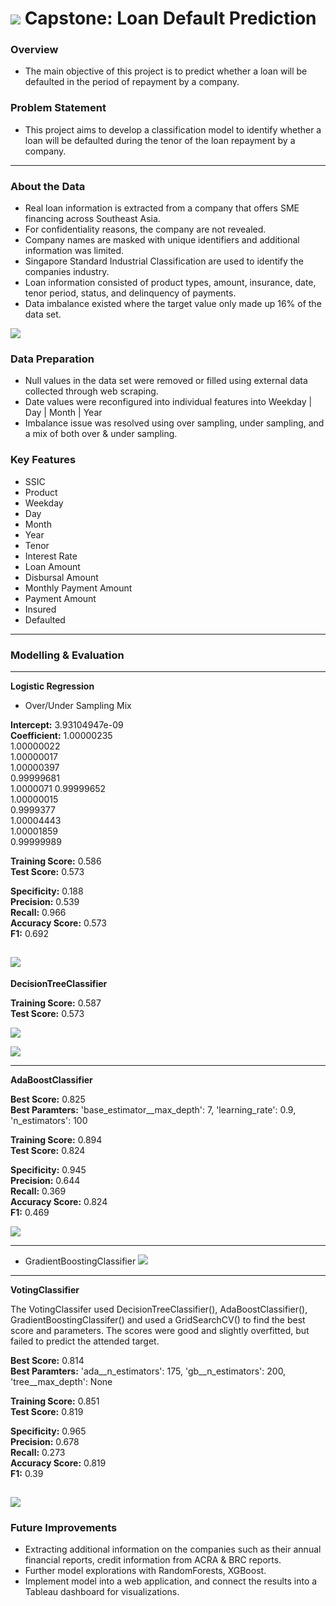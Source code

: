 # ![](https://ga-dash.s3.amazonaws.com/production/assets/logo-9f88ae6c9c3871690e33280fcf557f33.png) Capstone: Loan Default Prediction

### Overview

- The main objective of this project is to predict whether a loan will be defaulted in the period of repayment by a company. 

### Problem Statement

- This project aims to develop a classification model to identify whether a loan will be defaulted during the tenor of the loan repayment by a company. 
-----

### About the Data

- Real loan information is extracted from a company that offers SME financing across Southeast Asia. 
- For confidentiality reasons, the company are not revealed. 
- Company names are masked with unique identifiers and additional information was limited. 
- Singapore Standard Industrial Classification are used to identify the companies industry. 
- Loan information consisted of product types, amount, insurance, date, tenor period, status, and delinquency of payments.
- Data imbalance existed where the target value only made up 16% of the data set. 

![](https://github.com/tim-kozaki/Loan-Default-Prediction/blob/main/image/imbalance.png)

### Data Preparation

- Null values in the data set were removed or filled using external data collected through web scraping.
- Date values were reconfigured into individual features into Weekday | Day | Month | Year
- Imbalance issue was resolved using over sampling, under sampling, and a mix of both over & under sampling.


### Key Features
 - SSIC
 - Product
 - Weekday
 - Day
 - Month
 - Year
 - Tenor
 - Interest Rate
 - Loan Amount
 - Disbursal Amount
 - Monthly Payment Amount
 - Payment Amount
 - Insured
 - Defaulted

------

### Modelling & Evaluation
 
--------
**Logistic Regression**
- Over/Under Sampling Mix 

**Intercept:** 3.93104947e-09    
**Coefficient:**
1.00000235    
1.00000022    
1.00000017   
1.00000397  
0.99999681  
1.0000071 
0.99999652   
1.00000015   
0.9999377  
1.00004443     
1.00001859    
0.99999989   

**Training Score:** 0.586   
**Test Score:**     0.573    

**Specificity:**     0.188   
**Precision:**       0.539   
**Recall:**          0.966   
**Accuracy Score:**  0.573   
**F1:**              0.692 

![](https://github.com/tim-kozaki/Loan-Default-Prediction/blob/main/image/lr_matrix_1.png)
------
**DecisionTreeClassifier**  

**Training Score:** 0.587    
**Test Score:**     0.573     

![](https://github.com/tim-kozaki/Loan-Default-Prediction/blob/main/image/dt_matrix.png)

![](https://github.com/tim-kozaki/Loan-Default-Prediction/blob/main/image/dt_alpha.png)

--------
**AdaBoostClassifier**   

**Best Score:** 0.825     
**Best Paramters:** 'base_estimator__max_depth': 7, 'learning_rate': 0.9, 'n_estimators': 100   

**Training Score:** 0.894   
**Test Score:**     0.824   

**Specificity:**     0.945  
**Precision:**       0.644   
**Recall:**          0.369  
**Accuracy Score:**  0.824   
**F1:**              0.469     

![](https://github.com/tim-kozaki/Loan-Default-Prediction/blob/main/image/ada_matrix.png)

--------
- GradientBoostingClassifier
![](https://github.com/tim-kozaki/Loan-Default-Prediction/blob/main/image/gb_matrix.png)

--------
**VotingClassifier**

The VotingClassifer used DecisionTreeClassifier(), AdaBoostClassifier(), GradientBoostingClassifer() and used a GridSearchCV() to find the best score and parameters. 
The scores were good and slightly overfitted, but failed to predict the attended target. 

**Best Score:** 0.814    
**Best Paramters:** 'ada__n_estimators': 175, 'gb__n_estimators': 200, 'tree__max_depth': None

**Training Score:** 0.851   
**Test Score:**     0.819   

**Specificity:**     0.965  
**Precision:**       0.678   
**Recall:**          0.273   
**Accuracy Score:**  0.819   
**F1:**              0.39    

![](https://github.com/tim-kozaki/Loan-Default-Prediction/blob/main/image/vc_matrix.png)
 -------
 
 ### Future Improvements
 
- Extracting additional information on the companies such as their annual financial reports, credit information from ACRA & BRC reports. 
- Further model explorations with RandomForests, XGBoost. 
- Implement model into a web application, and connect the results into a Tableau dashboard for visualizations. 
